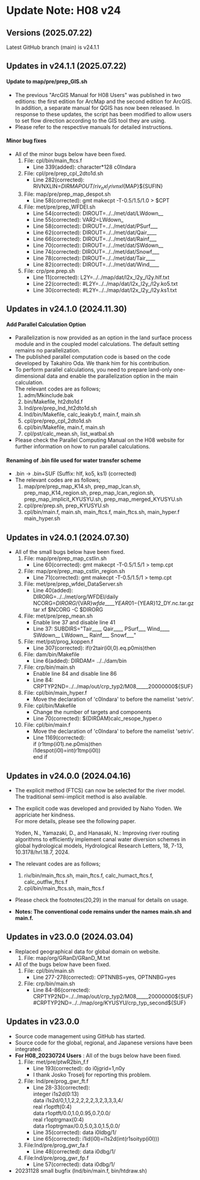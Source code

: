 # Update Note: H08 v24

## Versions (2025.07.22)
Latest GitHub branch (main) is v24.1.1

## Updates in v24.1.1 (2025.07.22)
#### Update to map/pre/prep_GIS.sh
- The previous "ArcGIS Manual for H08 Users" was published in two editions: the first edition for ArcMap and the second edition for ArcGIS. In addition, a separate manual for QGIS has now been released. In response to these updates, the script has been modified to allow users to set flow direction according to the GIS tool they are using.
- Please refer to the respective manuals for detailed instructions.

#### Minor bug fixes
- All of the minor bugs below have been fixed.
    1. File: cpl/bin/main_ftcs.f
         - Line 339(added): character*128 c0lndara
    2. File: cpl/pre/prep_cpl_2dto1d.sh
         - Line 282(corrected): RIVNXLIN=${DIRMAPOUT}/riv_nxl_/rivnxl${MAP}${SUFIN}
    3. File: map/pre/prep_map_despot.sh
         - Line 58(corrected): gmt makecpt -T-0.5/1.5/1.0 > $CPT
    4. File: met/pre/prep_WFDEI.sh
         - Line 54(corrected): DIROUT=../../met/dat/LWdown__
         - Line 55(corrected): VAR2=LWdown_
         - Line 58(corrected): DIROUT=../../met/dat/PSurf___
         - Line 62(corrected): DIROUT=../../met/dat/Qair____
         - Line 66(corrected): DIROUT=../../met/dat/Rainf___
         - Line 70(corrected): DIROUT=../../met/dat/SWdown__
         - Line 74(corrected): DIROUT=../../met/dat/Snowf___
         - Line 78(corrected): DIROUT=../../met/dat/Tair____
         - Line 82(corrected): DIROUT=../../met/dat/Wind____
    5. File: crp/pre.prep.sh
         - Line 11(corrected): L2Y=../../map/dat/l2x_l2y_/l2y.hlf.txt
         - Line 22(corrected): #L2Y=../../map/dat/l2x_l2y_/l2y.ko5.txt
         - Line 30(corrected): #L2Y=../../map/dat/l2x_l2y_/l2y.ks1.txt

## Updates in v24.1.0 (2024.11.30)
#### Add Parallel Calculation Option
- Parallelization is now provided as an option in the land surface process module and in the coupled model calculations. The default setting remains no parallelization.
- The published parallel computation code is based on the code developed by Takahiro Oda. We thank him for his contribution.
- To perform parallel calculations, you need to prepare land-only one-dimensional data and enable the parallelization option in the main calculation.
<br>The relevant codes are as follows;
    1. adm/Mkinclude.bak
    2. bin/Makefile, ht2dto1d.f
    3. lnd/pre/prep_lnd_ht2dto1d.sh
    4. lnd/bin/Makefile, calc_leakyb.f, main.f, main.sh
    5. cpl/pre/prep_cpl_2dto1d.sh
    6. cpl/bin/Makefile, main.f, main.sh
    7. cpl/pst/calc_mean.sh, list_watbal.sh
- Please check the Parallel Computing Manual on the H08 website for further information on how to run parallel calculations.

#### Renaming of .bin file used for water transfer scheme
- .bin → .bin+SUF (Suffix: hlf, ko5, ks1) (corrected)
- The relevant codes are as follows;
    1. map/pre/prep_map_K14.sh, prep_map_lcan.sh, prep_map_K14_region.sh, prep_map_lcan_region.sh, prep_map_implicit_KYUSYU.sh, prep_map_merged_KYUSYU.sh
    2. cpl/pre/prep.sh, prep_KYUSYU.sh
    3. cpl/bin/main.f, main.sh, main_ftcs.f, main_ftcs.sh, main_hyper.f main_hyper.sh

## Updates in v24.0.1 (2024.07.30)
- All of the small bugs below have been fixed.
    1. File: map/pre/prep_map_cstlin.sh
         - Line 60(corrected): gmt makecpt -T-0.5/1.5/1 > temp.cpt
    2. File: map/pre/prep_map_cstlin_region.sh
         - Line 71(corrected): gmt makecpt -T-0.5/1.5/1 > temp.cpt
    3. File: met/pre/prep_wfdei_DataServer.sh
         - Line 40(added):
           <br> DIRORG=../../met/org/WFDEI/daily
           <br> NCORG=${DIRORG}/${VAR}_wfde_____${YEAR}01-${YEAR}12_DY.nc.tar.gz
           <br> tar xf $NCORG -C $DIRORG
    4. File: met/pre/prep_mean.sh
         - Enable line 37 and disable line 41
         - Line 37: SUBDIRS="Tair____ Qair____ PSurf___ Wind____ SWdown__ LWdown__ Rainf___ Snowf___"
    5. File: met/pst/prog_koppen.f
         - Line 307(corrected): if(r2tair(i0l,0).eq.p0mis)then
    6. File: dam/bin/Makefile
         - Line 6(added): DIRDAM= ../../dam/bin
    7. File: crp/bin/main.sh
         - Enable line 84 and disable line 86
         - Line 84: CRPTYP2ND=../../map/out/crp_typ2/M08_____20000000${SUF}
    8. File: cpl/bin/main_hyper.f
         - Move the declaration of 'c0lndara' to before the namelist 'setriv'.
    9. File: cpl/bin/Makefile
         - Change the number of targets and components
         - Line 70(corrected): ${DIRDAM)calc_resope_hyper.o
    10. File: cpl/bin/main.f
         - Move the declaration of 'c0lndara' to before the namelist 'setriv'.
         - Line 1169(corrected):
           <br>if (r1tmp(i01).ne.p0mis)then
           <br>   i1despot(i0l)=int(r1tmp(i0l))
           <br>end if

## Updates in v24.0.0 (2024.04.16)
- The explicit method (FTCS) can now be selected for the river model. The traditional semi-implicit method is also available.
- The explicit code was developed and provided by Naho Yoden. We appriciate her kindness.
  <br> For more details, please see the following paper.
  
  Yoden, N., Yamazaki, D., and Hanasaki, N.: Improving river routing algorithms to efficiently implement canal water diversion schemes in global hydrological models, Hydrological   Research Letters, 18, 7-13, 10.3178/hrl.18.7, 2024. 
- The relevant codes are as follows;
     1. riv/bin/main_ftcs.sh, main_ftcs.f, calc_humact_ftcs.f, calc_outflw_ftcs.f
     2. cpl/bin/main_ftcs.sh, main_ftcs.f
- Please check the footnotes(20,29) in the manual for details on usage.
- **Notes: The conventional code remains under the names main.sh and main.f.**

## Updates in v23.0.0 (2024.03.04)
- Replaced geographical data for global domain on website.
     1. File: map/org/GRanD/GRanD_M.txt
- All of the bugs below have been fixed.
     1. File: cpl/bin/main.sh
          - Line 277-278(corrected): OPTNNBS=yes, OPTNNBG=yes
     2. File: crp/bin/main.sh
          - Line 84-86(corrected): CRPTYP2ND=../../map/out/crp_typ2/M08_____20000000${SUF}
                                   #CRPTYP2ND=../../map/org/KYUSYU/crp_typ_second${SUF}
            
## Updates in v23.0.0
- Source code management using GitHub has started.
- Source code for the global, regional, and Japanese versions have been integrated.
- **For H08_20230724 Users** : All of the bugs below have been fixed.
     1. File: met/pre/ptwR2bin_f.f
          - Line 193(corrected): do i0jgrid=1,n0y
          - I thank Josko Troselj for reporting this problem.
     3. File: lnd/pre/prog_gwr_ft.f
          - Line 28-33(corrected):
            <br> integer i1s2d(0:13) 
            <br> data i1s2d/0,1,1,2,2,2,2,2,3,2,3,3,3,4/ 
            <br> real r1optft(0:4) 
            <br> data r1optft/0.0,1.0,0.95,0.7,0.0/ 
            <br> real r1optrgmax(0:4) 
            <br> data r1optrgmax/0.0,5.0,3.0,1.5,0.0/
          - Line 35(corrected): data i0ldbg/1/ 
          - Line 65(corrected):  i1id(i0l)=i1s2d(int(r1soityp(i0l)))
     4. File:lnd/pre/prog_gwr_fa.f
          - Line 48(corrected): data i0dbg/1/
     5. File:lnd/pre/prog_gwr_fp.f
          - Line 57(corrected): data i0dbg/1/
- 20231128 small bugfix (lnd/bin/main.f, bin/htdraw.sh)
